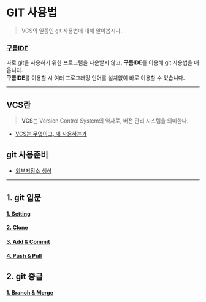 # GIT 사용법
> VCS의 일종인 git 사용법에 대해 알아봅시다.

### [구름IDE](https://ide.goorm.io/)
따로 git을 사용하기 위한 프로그램을 다운받지 않고, **구름IDE**를 이용해 git 사용법을 배웁니다.  
**구름IDE**를 이용할 시 여러 프로그래밍 언어를 설치없이 바로 이용할 수 있습니다.


---
## VCS란
>**VCS**는 Version Control System의 약자로, 버전 관리 시스템을 의미한다.

+ [VCS는 무엇이고, 왜 사용하는가](index/VCS.md)

## git 사용준비  
+ [외부저장소 생성](index/repo.md)

---
## 1. git 입문
#### [1. Setting](index/setting.md)
#### [2. Clone](index/clone.md)
#### [3. Add & Commit](index/addCommit.md)
#### [4. Push & Pull](index/pushPull.md)
## 2. git 중급
#### [1. Branch & Merge](index/branchMerge.md)

